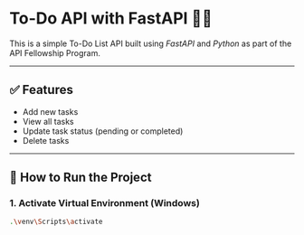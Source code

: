 # To-Do API with FastAPI 📝🚀

This is a simple To-Do List API built using *FastAPI* and *Python* as part of the API Fellowship Program.

---

## ✅ Features

- Add new tasks
- View all tasks
- Update task status (pending or completed)
- Delete tasks

---

## 🚀 How to Run the Project

### 1. Activate Virtual Environment (Windows)

```bash
.\venv\Scripts\activate